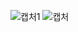 ![캡처1](https://user-images.githubusercontent.com/101091207/192679382-6df9615c-0896-4887-8ea0-d27ccef66254.PNG)
![캡처](https://user-images.githubusercontent.com/101091207/192679384-33db83a0-582d-4b6d-bf12-4e874b35ec50.PNG)
